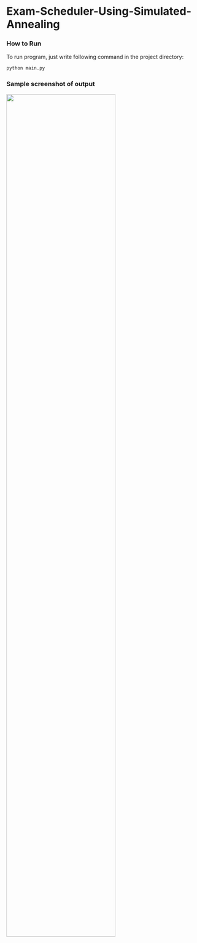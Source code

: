 # Exam-Scheduler-Using-Simulated-Annealing


### How to Run

To run program, just write following command in the project directory:

```bash
python main.py
```


### Sample screenshot of output
<img src="https://github.com/esatozholcek/Exam-Scheduler-Using-Simulated-Annealing/assets/91495699/e5c136f5-f061-439c-bed9-46dcd119ceca" width=75% height=75%>

